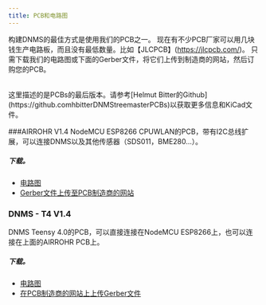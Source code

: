 ```yaml
---
title: PCB和电路图
---
```


构建DNMS的最佳方式是使用我们的PCB之一。
现在有不少PCB厂家可以用几块钱生产电路板，而且没有最低数量。比如【JLCPCB】(https://jlcpcb.com/)。
只需下载我们的电路图或下面的Gerber文件，将它们上传到制造商的网站，然后订购您的PCB。

<br>
这里描述的是PCBs的最后版本。请参考[Helmut Bitter的Github](https://github.comhbitterDNMStreemasterPCBs)以获取更多信息和KiCad文件。

###AIRROHR V1.4
NodeMCU ESP8266 CPUWLAN的PCB，带有I2C总线扩展，可以连接DNMS以及其他传感器（SDS011，BME280...）。


##### 下载。
* [电路图](.docsdnmsairrohr-PCB-电路图.pdf)
* [Gerber文件上传至PCB制造商的网站](.docsdnmsairrohr-PCB-circuit-diagram-gerber.zip)


### DNMS - T4 V1.4
DNMS Teensy 4.0的PCB，可以直接连接在NodeMCU ESP8266上，也可以连接在上面的AIRROHR PCB上。


##### 下载。
* [电路图](.docsdnmsdnms-噪声测量-Tensy-40-电路图.pdf)
* [在PCB制造商的网站上上传Gerber文件](.docsdnmsdnms-噪声测量-teensy-40-circuit-gerber.zip)

